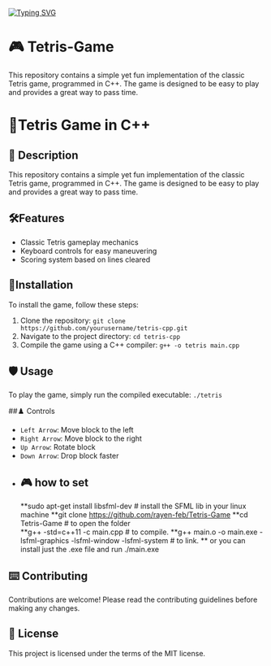 
<a href="https://git.io/typing-svg"><img src="https://readme-typing-svg.demolab.com?font=Fira+Code&size=25&pause=1000&color=F71E1E&background=9B460900&center=true&random=false&width=435&lines=Tetris+Game+;programed+in+C%2B%2B" alt="Typing SVG" /></a>


# 🎮 Tetris-Game
This repository contains a simple yet fun implementation of the classic Tetris game, programmed in C++. The game is designed to be easy to play and provides a great way to pass time.
#  🎲Tetris Game in C++


<div align="center">
<a href="https://github.com/rayen-feb/Tetris-Game/assets/131598929/70780cae-338f-4715-b0f5-d913a8c78ac1">
</a>
</div>





## 📜 Description
This repository contains a simple yet fun implementation of the classic Tetris game, programmed in C++. The game is designed to be easy to play and provides a great way to pass time.

## 🛠️Features
- Classic Tetris gameplay mechanics
- Keyboard controls for easy maneuvering
- Scoring system based on lines cleared

## 🔧Installation
To install the game, follow these steps:

1. Clone the repository: `git clone https://github.com/yourusername/tetris-cpp.git`
2. Navigate to the project directory: `cd tetris-cpp`
3. Compile the game using a C++ compiler: `g++ -o tetris main.cpp`

## 🛡️ Usage
To play the game, simply run the compiled executable: `./tetris`

##♟️ Controls
- `Left Arrow`: Move block to the left
- `Right Arrow`: Move block to the right
- `Up Arrow`: Rotate block
- `Down Arrow`: Drop block faster
- ## 🎮 how to set
  **sudo apt-get install libsfml-dev # install the SFML lib in your linux machine
  **git clone https://github.com/rayen-feb/Tetris-Game
  **cd Tetris-Game  #  to open the folder  
  **g++ -std=c++11 -c main.cpp # to compile.
  **g++ main.o -o main.exe -lsfml-graphics -lsfml-window -lsfml-system # to link.
  ** or you can  install just the  .exe file  and  run  ./main.exe

##  ⌨️ Contributing
Contributions are welcome! Please read the contributing guidelines before making any changes.

##  📰 License
This project is licensed under the terms of the MIT license.
